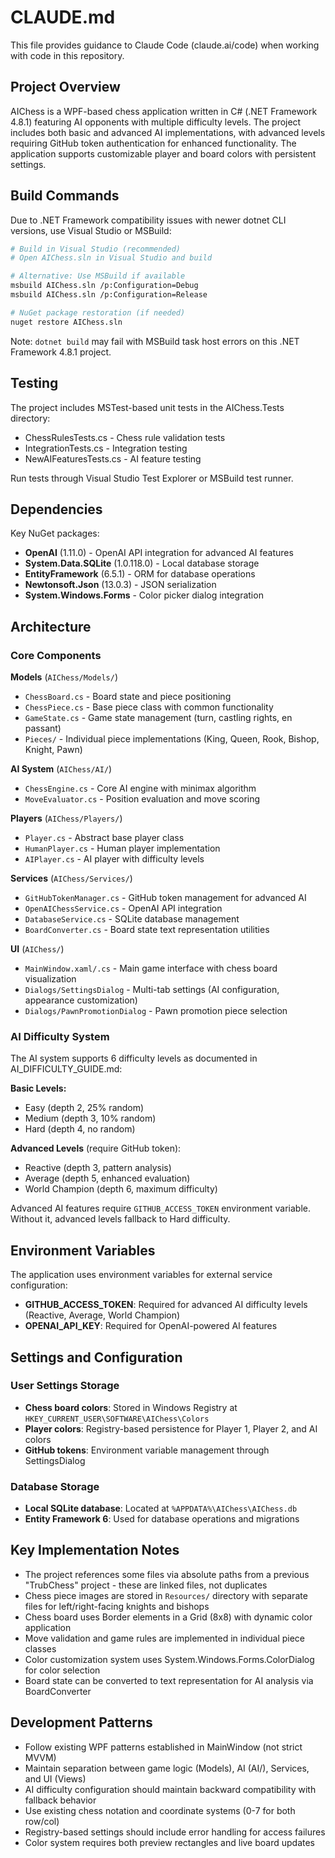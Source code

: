 # CLAUDE.md

This file provides guidance to Claude Code (claude.ai/code) when working with code in this repository.

## Project Overview

AIChess is a WPF-based chess application written in C# (.NET Framework 4.8.1) featuring AI opponents with multiple difficulty levels. The project includes both basic and advanced AI implementations, with advanced levels requiring GitHub token authentication for enhanced functionality. The application supports customizable player and board colors with persistent settings.

## Build Commands

Due to .NET Framework compatibility issues with newer dotnet CLI versions, use Visual Studio or MSBuild:

```bash
# Build in Visual Studio (recommended)
# Open AIChess.sln in Visual Studio and build

# Alternative: Use MSBuild if available
msbuild AIChess.sln /p:Configuration=Debug
msbuild AIChess.sln /p:Configuration=Release

# NuGet package restoration (if needed)
nuget restore AIChess.sln
```

Note: `dotnet build` may fail with MSBuild task host errors on this .NET Framework 4.8.1 project.

## Testing

The project includes MSTest-based unit tests in the AIChess.Tests directory:
- ChessRulesTests.cs - Chess rule validation tests  
- IntegrationTests.cs - Integration testing
- NewAIFeaturesTests.cs - AI feature testing

Run tests through Visual Studio Test Explorer or MSBuild test runner.

## Dependencies

Key NuGet packages:
- **OpenAI** (1.11.0) - OpenAI API integration for advanced AI features
- **System.Data.SQLite** (1.0.118.0) - Local database storage
- **EntityFramework** (6.5.1) - ORM for database operations
- **Newtonsoft.Json** (13.0.3) - JSON serialization
- **System.Windows.Forms** - Color picker dialog integration

## Architecture

### Core Components

**Models** (`AIChess/Models/`)
- `ChessBoard.cs` - Board state and piece positioning
- `ChessPiece.cs` - Base piece class with common functionality  
- `GameState.cs` - Game state management (turn, castling rights, en passant)
- `Pieces/` - Individual piece implementations (King, Queen, Rook, Bishop, Knight, Pawn)

**AI System** (`AIChess/AI/`)
- `ChessEngine.cs` - Core AI engine with minimax algorithm
- `MoveEvaluator.cs` - Position evaluation and move scoring

**Players** (`AIChess/Players/`)
- `Player.cs` - Abstract base player class
- `HumanPlayer.cs` - Human player implementation
- `AIPlayer.cs` - AI player with difficulty levels

**Services** (`AIChess/Services/`)
- `GitHubTokenManager.cs` - GitHub token management for advanced AI
- `OpenAIChessService.cs` - OpenAI API integration
- `DatabaseService.cs` - SQLite database management
- `BoardConverter.cs` - Board state text representation utilities

**UI** (`AIChess/`)
- `MainWindow.xaml/.cs` - Main game interface with chess board visualization
- `Dialogs/SettingsDialog` - Multi-tab settings (AI configuration, appearance customization)
- `Dialogs/PawnPromotionDialog` - Pawn promotion piece selection

### AI Difficulty System

The AI system supports 6 difficulty levels as documented in AI_DIFFICULTY_GUIDE.md:

**Basic Levels:**
- Easy (depth 2, 25% random)
- Medium (depth 3, 10% random) 
- Hard (depth 4, no random)

**Advanced Levels** (require GitHub token):
- Reactive (depth 3, pattern analysis)
- Average (depth 5, enhanced evaluation)
- World Champion (depth 6, maximum difficulty)

Advanced AI features require `GITHUB_ACCESS_TOKEN` environment variable. Without it, advanced levels fallback to Hard difficulty.

## Environment Variables

The application uses environment variables for external service configuration:

- **GITHUB_ACCESS_TOKEN**: Required for advanced AI difficulty levels (Reactive, Average, World Champion)
- **OPENAI_API_KEY**: Required for OpenAI-powered AI features

## Settings and Configuration

### User Settings Storage
- **Chess board colors**: Stored in Windows Registry at `HKEY_CURRENT_USER\SOFTWARE\AIChess\Colors`
- **Player colors**: Registry-based persistence for Player 1, Player 2, and AI colors
- **GitHub tokens**: Environment variable management through SettingsDialog

### Database Storage
- **Local SQLite database**: Located at `%APPDATA%\AIChess\AIChess.db`
- **Entity Framework 6**: Used for database operations and migrations

## Key Implementation Notes

- The project references some files via absolute paths from a previous "TrubChess" project - these are linked files, not duplicates
- Chess piece images are stored in `Resources/` directory with separate files for left/right-facing knights and bishops
- Chess board uses Border elements in a Grid (8x8) with dynamic color application
- Move validation and game rules are implemented in individual piece classes
- Color customization system uses System.Windows.Forms.ColorDialog for color selection
- Board state can be converted to text representation for AI analysis via BoardConverter

## Development Patterns

- Follow existing WPF patterns established in MainWindow (not strict MVVM)
- Maintain separation between game logic (Models), AI (AI/), Services, and UI (Views)
- AI difficulty configuration should maintain backward compatibility with fallback behavior
- Use existing chess notation and coordinate systems (0-7 for both row/col)
- Registry-based settings should include error handling for access failures
- Color system requires both preview rectangles and live board updates